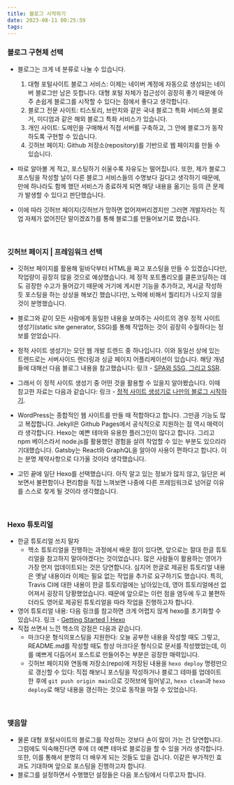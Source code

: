 ```yaml
---
title: 블로그 시작하기
date: 2023-08-11 00:25:59
tags:
---
```


### 블로그 구현체 선택
* 블로그는 크게 네 분류로 나눌 수 있습니다.
  1. 대형 포털사이트 블로그 서비스: 이제는 네이버 계정에 자동으로 생성되는 네이버 블로그만 남은 듯합니다. 대형 포털 자체가 접근성이 굉장히 좋기 때문에 아주 손쉽게 블로그를 시작할 수 있다는 점에서 좋다고 생각합니다.
  2. 블로그 전문 사이트: 티스토리, 브런치와 같은 국내 블로그 특화 서비스와 블로거, 미디엄과 같은 해외 블로그 특화 서비스가 있습니다.
  3. 개인 사이트: 도메인을 구매해서 직접 서버를 구축하고, 그 안에 블로그가 동작하도록 구현할 수 있습니다.
  4. 깃허브 페이지: Github 저장소(repository)를 기반으로 웹 페이지를 만들 수 있습니다.

* 따로 알아볼 게 적고, 포스팅하기 쉬울수록 자유도는 떨어집니다. 또한, 제가 블로그 포스팅을 작성할 날이 다른 블로그 서비스들의 수명보다 길다고 생각하기 때문에, 만에 하나라도 함께 했던 서비스가 종료하게 되면 해당 내용을 옮기는 등의 큰 문제가 발생할 수 있다고 판단했습니다.
* 이에 따라 깃허브 페이지(깃허브가 망하면 없어져버리겠지만 그러면 개발자라는 직업 자체가 없어진단 말이겠죠?)를 통해 블로그를 만들어보기로 했습니다.

<br>

### 깃허브 페이지 | 프레임워크 선택
* 깃허브 페이지를 활용해 밑바닥부터 HTML을 짜고 포스팅을 만들 수 있겠습니다만, 작업량이 굉장히 많을 것으로 예상했습니다. 제 정적 포트폴리오를 클론코딩하는 데도 굉장한 수고가 들어갔기 때문에 거기에 게시판 기능을 추가하고, 게시글 작성하듯 포스팅을 하는 상상을 해보긴 했습니다만, 노력에 비해서 퀄리티가 나오지 않을 것이 분명했습니다.
* 블로그와 같이 모든 사람에게 동일한 내용을 보여주는 사이트의 경우 정적 사이트 생성기(static site generator, SSG)를 통해 작업하는 것이 굉장히 수월하다는 정보를 얻었습니다.
* 정적 사이트 생성기는 모던 웹 개발 트렌드 중 하나입니다. 이와 동일선 상에 있는 트렌드로는 서버사이드 렌더링과 싱글 페이지 어플리케이션이 있습니다. 해당 개념들에 대해선 다음 블로그 내용을 참고했습니다: 링크 - [SPA와 SSG, 그리고 SSR](https://www.daleseo.com/spa-ssg-ssr/).
* 그래서 이 정적 사이트 생성기 중 어떤 것을 활용할 수 있을지 알아봤습니다. 이때 참고한 자료는 다음과 같습니다: 링크 - [정적 사이트 생성기로 나만의 블로그 시작하기](https://www.daleseo.com/ssg-for-blogging/).

* WordPress는 종합적인 웹 사이트를 만들 때 적합하다고 합니다. 그만큼 기능도 많고 복잡합니다. Jekyll은 Github Pages에서 공식적으로 지원하는 점 역시 매력이라 생각합니다. Hexo는 예쁜 테마와 유용한 플러그인이 많다고 합니다. 그리고 npm 베이스라서 node.js를 활용했던 경험을 살려 작업할 수 있는 부분도 있으리라 기대했습니다. Gatsby는 React와 GraphQL을 알아야 사용이 편하다고 합니다. 이는 분명 제약사항으로 다가올 것이라 생각했습니다.
* 고민 끝에 일단 Hexo를 선택했습니다. 아직 알고 있는 정보가 많지 않고, 일단은 써보면서 불편함이나 편리함을 직접 느껴보면 나중에 다른 프레임워크로 넘어갈 이유를 스스로 찾게 될 것이라 생각했습니다.

<br>

### Hexo 튜토리얼
* 한글 튜토리얼 쓰지 말자
  - 헥소 튜토리얼을 진행하는 과정에서 배운 점이 있다면, 앞으로는 절대 한글 튜토리얼을 참고하지 말아야겠다는 것이었습니다. 많은 사람들이 활용하는 영어가 가장 먼저 업데이트되는 것은 당연합니다. 심지어 한글로 제공된 튜토리얼 내용은 옛날 내용이라 이제는 필요 없는 작업을 추가로 요구하기도 했습니다. 특히, Travis CI에 대한 내용이 한글 튜토리얼에는 남아있는데, 영어 튜토리얼에선 없어져서 굉장히 당황했었습니다. 때문에 앞으로는 이런 점을 염두에 두고 불편하더라도 영어로 제공된 튜토리얼을 따라 작업을 진행하고자 합니다.
* 영어 튜토리얼 내용: 다음 링크를 참고하면 크게 어렵지 않게 hexo를 초기화할 수 있습니다. 링크 - [Getting Started | Hexo](https://hexo.io/docs/)
* 직접 쓰면서 느낀 헥소의 강점은 다음과 같습니다.
  - 마크다운 형식의포스팅을 지원한다: 오늘 공부한 내용을 작성할 때도 그렇고, README.md를 작성할 때도 항상 마크다운 형식으로 문서를 작성했었는데, 이를 예쁘게 다듬어서 포스트로 만들어주는 부분은 굉장한 매력입니다.
  - 깃허브 페이지와 연동해 저장소(repo)에 저장된 내용을 `hexo deploy` 명령만으로 갱신할 수 있다: 직접 해보니 포스팅을 작성하거나 블로그 테마를 업데이트 한 후에 `git push origin main`으로 깃허브에 밀어넣고, `hexo clean`과 `hexo deploy`로 해당 내용을 갱신하는 것으로 동작을 마칠 수 있었습니다.

<br>

### 맺음말
* 물론 대형 포털사이트의 블로그를 작성하는 것보다 손이 많이 가는 건 당연합니다. 그럼에도 익숙해진다면 후에 더 예쁜 테마로 블로깅을 할 수 있을 거라 생각합니다. 또한, 이를 통해서 분명히 더 배우게 되는 것들도 있을 겁니다. 이같은 부가적인 효과도 기대하며 앞으로 포스팅을 진행하고자 합니다.
* 블로그를 설정하면서 수행했던 설정들은 다음 포스팅에서 다루고자 합니다.